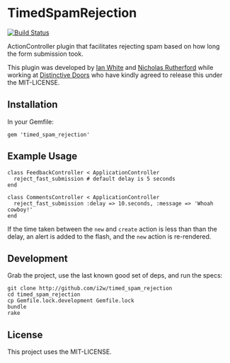 # TimedSpamRejection

[![Build Status](https://secure.travis-ci.org/i2w/timed_spam_rejection.png?branch=master)](http://travis-ci.org/i2w/timed_spam_rejection)

ActionController plugin that facilitates rejecting spam based on how long the form submission took.

This plugin was developed by [Ian White](http://github.com/ianwhite) and [Nicholas Rutherford](http://github.com/nruth) while working at [Distinctive Doors](http://distinctivedoors.co.uk) who have kindly agreed to release this under the MIT-LICENSE.

## Installation

In your Gemfile:

    gem 'timed_spam_rejection'

## Example Usage

    class FeedbackController < ApplicationController
      reject_fast_submission # default delay is 5 seconds
    end

    class CommentsController < ApplicationController
      reject_fast_submission :delay => 10.seconds, :message => 'Whoah cowboy!'
    end

If the time taken between the `new` and `create` action is less than than the delay, an alert
is added to the flash, and the `new` action is re-rendered.

## Development

Grab the project, use the last known good set of deps, and run the specs:

    git clone http://github.com/i2w/timed_spam_rejection
    cd timed_spam_rejection
    cp Gemfile.lock.development Gemfile.lock
    bundle
    rake

## License

This project uses the MIT-LICENSE.
